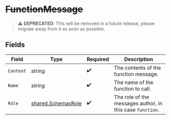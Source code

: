 # ~~FunctionMessage~~

> :warning: **DEPRECATED**: This will be removed in a future release, please migrate away from it as soon as possible.


## Fields

| Field                                                           | Type                                                            | Required                                                        | Description                                                     |
| --------------------------------------------------------------- | --------------------------------------------------------------- | --------------------------------------------------------------- | --------------------------------------------------------------- |
| `Content`                                                       | *string*                                                        | :heavy_check_mark:                                              | The contents of the function message.                           |
| `Name`                                                          | *string*                                                        | :heavy_check_mark:                                              | The name of the function to call.                               |
| `Role`                                                          | [shared.SchemasRole](../../../pkg/models/shared/schemasrole.md) | :heavy_check_mark:                                              | The role of the messages author, in this case `function`.       |